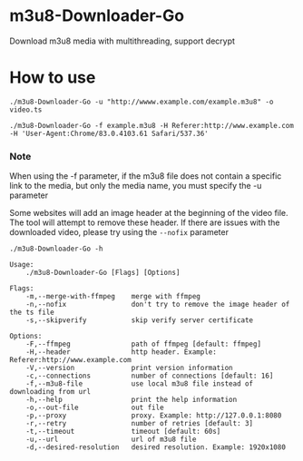 # m3u8-Downloader-Go

Download m3u8 media with multithreading, support decrypt

# How to use

`./m3u8-Downloader-Go -u "http://wwww.example.com/example.m3u8" -o video.ts`

`./m3u8-Downloader-Go -f example.m3u8 -H Referer:http://www.example.com -H 'User-Agent:Chrome/83.0.4103.61 Safari/537.36'`

### Note

When using the -f parameter, if the m3u8 file does not contain a specific link to the media, but only the media name, you must specify the -u parameter

Some websites will add an image header at the beginning of the video file. The tool will attempt to remove these header. If there are issues with the downloaded video, please try using the `--nofix` parameter

```
./m3u8-Downloader-Go -h

Usage:
    ./m3u8-Downloader-Go [Flags] [Options]

Flags:
    -m,--merge-with-ffmpeg    merge with ffmpeg
    -n,--nofix                don't try to remove the image header of the ts file
    -s,--skipverify           skip verify server certificate

Options:
    -F,--ffmpeg               path of ffmpeg [default: ffmpeg]
    -H,--header               http header. Example: Referer:http://www.example.com
    -V,--version              print version information
    -c,--connections          number of connections [default: 16]
    -f,--m3u8-file            use local m3u8 file instead of downloading from url
    -h,--help                 print the help information
    -o,--out-file             out file
    -p,--proxy                proxy. Example: http://127.0.0.1:8080
    -r,--retry                number of retries [default: 3]
    -t,--timeout              timeout [default: 60s]
    -u,--url                  url of m3u8 file
    -d,--desired-resolution   desired resolution. Example: 1920x1080
```
